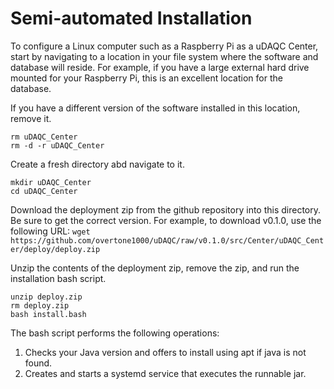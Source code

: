 # Semi-automated Installation

To configure a Linux computer such as a Raspberry Pi as a uDAQC Center, start by navigating to a location in your file system where the software and database will reside. For example, if you have a large external hard drive mounted for your Raspberry Pi, this is an excellent location for the database.

If you have a different version of the software installed in this location, remove it.
```
rm uDAQC_Center
rm -d -r uDAQC_Center
```

Create a fresh directory abd navigate to it.
```
mkdir uDAQC_Center
cd uDAQC_Center
```

Download the deployment zip from the github repository into this directory. Be sure to get the correct version. For example, to download v0.1.0, use the following URL:
`wget https://github.com/overtone1000/uDAQC/raw/v0.1.0/src/Center/uDAQC_Center/deploy/deploy.zip`

Unzip the contents of the deployment zip, remove the zip, and run the installation bash script.
```
unzip deploy.zip
rm deploy.zip
bash install.bash
```

The bash script performs the following operations:
1. Checks your Java version and offers to install using apt if java is not found.
2. Creates and starts a systemd service that executes the runnable jar.
